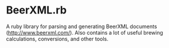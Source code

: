 BeerXML.rb
==========

A ruby library for parsing and generating BeerXML documents (http://www.beerxml.com/). Also contains a lot of useful brewing calculations, conversions, and other tools.
